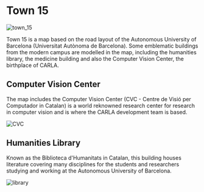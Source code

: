 # Town 15

![town_15](../img/catalogue/maps/town15/town15montage.webp)

Town 15 is a map based on the road layout of the Autonomous University of Barcelona (Universitat Autònoma de Barcelona). Some emblematic buildings from the modern campus are modelled in the map, including the humanities library, the medicine building and also the Computer Vision Center, the birthplace of CARLA. 

## Computer Vision Center

The map includes the Computer Vision Center (CVC - Centre de Visió per Computador in Catalan) is a world reknowned research center for research in computer vision and is where the CARLA development team is based. 

![CVC](../img/catalogue/maps/town15/cvc.png)

## Humanities Library 

Known as the Biblioteca d'Humanitats in Catalan, this building houses literature covering many disciplines for the students and researchers studying and working at the Autonomous University of Barcelona. 

![library](../img/catalogue/maps/town15/library.png)